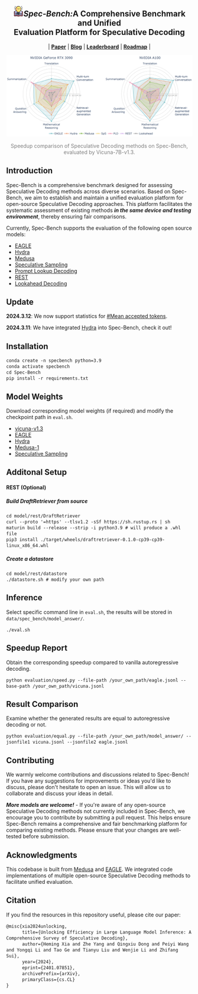 <div align="center">
  <h2><img src="assets/logo.png" height="28px"/><i>Spec-Bench:</i>A Comprehensive Benchmark and Unified<br>Evaluation Platform for Speculative Decoding</h2> 
</div>
<p align="center">
| <a href="https://arxiv.org/abs/2401.07851"><b>Paper</b></a> | <a href="https://sites.google.com/view/spec-bench/"><b>Blog</b></a> | <a href="https://github.com/hemingkx/Spec-Bench/blob/main/Leaderboard.md"><b>Leaderboard</b></a> | <a href="ROADMAP.md"><b>Roadmap</b></a> |
</p>




![timeline](./assets/7B.png)

<div align="center">
<font color="gray">Speedup comparison of Speculative Decoding methods on Spec-Bench, evaluated by Vicuna-7B-v1.3.</font>
</div>

## Introduction

Spec-Bench is a comprehensive benchmark designed for assessing Speculative Decoding methods across diverse scenarios. Based on Spec-Bench, we aim to establish and maintain a unified evaluation platform for open-source Speculative Decoding approaches. This platform facilitates the systematic assessment of existing methods ***in the same device and testing environment***, thereby ensuring fair comparisons. 

Currently, Spec-Bench supports the evaluation of the following open source models:

- [EAGLE](https://sites.google.com/view/eagle-llm)
- [Hydra](https://github.com/zankner/hydra)
- [Medusa](https://sites.google.com/view/medusa-llm)
- [Speculative Sampling](https://huggingface.co/blog/assisted-generation)
- [Prompt Lookup Decoding](https://github.com/apoorvumang/prompt-lookup-decoding)
- [REST](https://sites.google.com/view/rest-llm/)
- [Lookahead Decoding](https://lmsys.org/blog/2023-11-21-lookahead-decoding/)

## Update

**2024.3.12**: We now support statistics for [#Mean accepted tokens](https://github.com/hemingkx/Spec-Bench/blob/main/evaluation/speed.py#L65).

**2024.3.11**: We have integrated [Hydra](https://github.com/zankner/hydra) into Spec-Bench, check it out!

## Installation

```
conda create -n specbench python=3.9
conda activate specbench
cd Spec-Bench
pip install -r requirements.txt
```

## Model Weights

Download corresponding model weights (if required) and modify the checkpoint path in `eval.sh`.

- [vicuna-v1.3](https://huggingface.co/lmsys/vicuna-7b-v1.3)
- [EAGLE](https://github.com/SafeAILab/EAGLE?tab=readme-ov-file#eagle-weights)
- [Hydra](https://github.com/zankner/hydra?tab=readme-ov-file#model-weights)
- [Medusa-1](https://github.com/FasterDecoding/Medusa?tab=readme-ov-file#medusa-1)
- [Speculative Sampling](https://github.com/NJUNLP/MCSD?tab=readme-ov-file#model-release)

## Additonal Setup

#### REST (Optional)

##### Build DraftRetriever from source

```
cd model/rest/DraftRetriever
curl --proto '=https' --tlsv1.2 -sSf https://sh.rustup.rs | sh
maturin build --release --strip -i python3.9 # will produce a .whl file
pip3 install ./target/wheels/draftretriever-0.1.0-cp39-cp39-linux_x86_64.whl
```

##### Create a datastore

```
cd model/rest/datastore
./datastore.sh # modify your own path
```

## Inference

Select specific command line in `eval.sh`, the results will be stored in `data/spec_bench/model_answer/`.

```
./eval.sh
```

## Speedup Report

Obtain the corresponding speedup compared to vanilla autoregressive decoding.

```
python evaluation/speed.py --file-path /your_own_path/eagle.jsonl --base-path /your_own_path/vicuna.jsonl
```

## Result Comparison

Examine whether the generated results are equal to autoregressive decoding or not.

```
python evaluation/equal.py --file-path /your_own_path/model_answer/ --jsonfile1 vicuna.jsonl --jsonfile2 eagle.jsonl
```

## Contributing

We warmly welcome contributions and discussions related to Spec-Bench! If you have any suggestions for improvements or ideas you'd like to discuss, please don't hesitate to open an issue. This will allow us to collaborate and discuss your ideas in detail.

***More models are welcome!*** - If you're aware of any open-source Speculative Decoding methods not currently included in Spec-Bench, we encourage you to contribute by submitting a pull request. This helps ensure Spec-Bench remains a comprehensive and fair benchmarking platform for comparing existing methods. Please ensure that your changes are well-tested before submission.

## Acknowledgments

This codebase is built from [Medusa](https://github.com/FasterDecoding/Medusa) and [EAGLE](https://github.com/SafeAILab/EAGLE). We integrated code implementations of multiple open-source Speculative Decoding methods to facilitate unified evaluation.

## Citation

If you find the resources in this repository useful, please cite our paper:

```
@misc{xia2024unlocking,
      title={Unlocking Efficiency in Large Language Model Inference: A Comprehensive Survey of Speculative Decoding}, 
      author={Heming Xia and Zhe Yang and Qingxiu Dong and Peiyi Wang and Yongqi Li and Tao Ge and Tianyu Liu and Wenjie Li and Zhifang Sui},
      year={2024},
      eprint={2401.07851},
      archivePrefix={arXiv},
      primaryClass={cs.CL}
}
```

